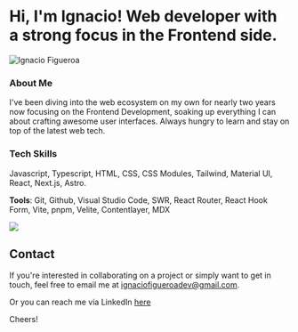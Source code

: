 # Hi, I'm Ignacio! Web developer with a strong focus in the Frontend side.

![Ignacio Figueroa](https://ignaciofigueroa.vercel.app/og-image.png)


### About Me
I've been diving into the web ecosystem on my own for nearly two years now focusing on the Frontend Development, soaking up everything I can about crafting awesome user interfaces. Always hungry to learn and stay on top of the latest web tech.

### Tech Skills
Javascript, Typescript, HTML, CSS, CSS Modules, Tailwind, Material UI, React, Next.js, Astro.
 
**Tools**:
Git, Github, Visual Studio Code, SWR, React Router, React Hook Form, Vite, pnpm, Velite, Contentlayer, MDX

![](https://github-readme-stats.vercel.app/api/top-langs/?username=figueroaignacio&theme=onedark&hide_border=false&include_all_commits=true&count_private=true&layout=compact)

## Contact
If you're interested in collaborating on a project or simply want to get in touch, feel free to email me at ignaciofigueroadev@gmail.com.

Or you can reach me via LinkedIn [here](https://www.linkedin.com/in/ignacio-figueroa-0a1ba0263)

Cheers!
